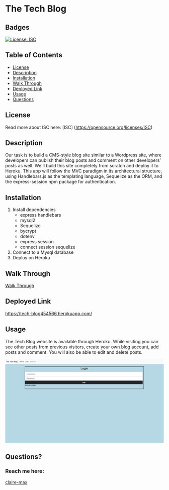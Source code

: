 # The Tech Blog

## Badges
  [![License: ISC](https://img.shields.io/badge/License-ISC-blue.svg)](https://opensource.org/licenses/ISC)

  ## Table of Contents
  * [License](#license)
  * [Description](#description)
  * [Installation](#installation)
  * [Walk Through](#walkthrough)
  * [Deployed Link](#deployedlink)
  * [Usage](#usage)
  * [Questions](#questions)

  ## License
  Read more about ISC here:
  [ISC] (https://opensource.org/licenses/ISC)

  ## Description
   Our task is to build a CMS-style blog site similar to a Wordpress site, where developers can publish their blog posts and comment on other developers’ posts as well. We'll build this site completely from scratch and deploy it to Heroku. This app will follow the MVC paradigm in its architectural structure, using Handlebars.js as the templating language, Sequelize as the ORM, and the express-session npm package for authentication.

  ## Installation
  1. Install dependencies 
     - express handlebars
     - mysql2
     - Sequelize 
     - bycrypt 
     - dotenv 
     - express session 
     - connect session sequelize
  2. Connect to a Mysql database
  3. Deploy on Heroku

  ## Walk Through

  [Walk Through](https://drive.google.com/file/d/1bJRx12cYCGNSYgjBSmi1noAF8zvb2zm2/view)

  ## Deployed Link
   https://tech-blog454566.herokuapp.com/

  ## Usage
  The Tech Blog website is available through Heroku.
  While visiting you can see other posts from previous visitors, 
  create your own blog account, add posts and comment. You will also be 
  able to edit and delete posts. 

  
   
  ![Alt Text](./public/images/Techblog.png)

  ## Questions?
  ### Reach me here: 
  [claire-max](https://github.com/claire-max)  
